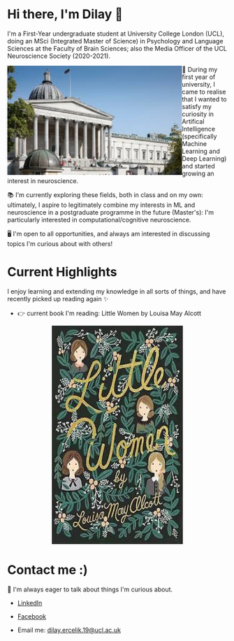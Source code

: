 # Hi there, I'm Dilay 👋


I'm a First-Year undergraduate student at University College London (UCL), doing an MSci (Integrated Master of Science) in Psychology and Language Sciences at the Faculty of Brain Sciences; also the Media Officer of the UCL Neuroscience Society (2020-2021).

<img align="left" width="400" height="250" src="https://github.com/dilayercelik/dilayercelik/blob/master/ucl2.jpg">

🧠 During my first year of university, I came to realise that I wanted to satisfy my curiosity in Artifical Intelligence (specifically Machine Learning and Deep Learning) and started growing an interest in neuroscience.

📚 I'm currently exploring these fields, both in class and on my own: ultimately, I aspire to legitimately combine my interests in ML and neuroscience in a postgraduate programme in the future (Master's): I'm particularly interested in computational/cognitive neuroscience.  

🖥 I'm open to all opportunities, and always am interested in discussing topics I'm curious about with others! 


# Current Highlights

I enjoy learning and extending my knowledge in all sorts of things, and have recently picked up reading again ✨
- 👉 current book I'm reading: Little Women by Louisa May Alcott
 
<p align="center">
  <img width="300" height="500" src="https://github.com/dilayercelik/dilayercelik/blob/master/littlewomen.jpg">
</p>


# Contact me :)

🧞 I'm always eager to talk about things I'm curious about.

- [LinkedIn](https://www.linkedin.com/in/dilay-fidan-ercelik-682675194/)

- [Facebook](https://www.facebook.com/dilay.ercelik)

- Email me: dilay.ercelik.19@ucl.ac.uk

<!--
**dilayercelik/dilayercelik** is a ✨ _special_ ✨ repository because its `README.md` (this file) appears on your GitHub profile.
